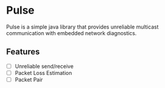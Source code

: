 # Pulse
Pulse is a simple java library that provides unreliable multicast communication with embedded network diagnostics.

## Features
- [ ] Unreliable send/receive
- [ ] Packet Loss Estimation
- [ ] Packet Pair
